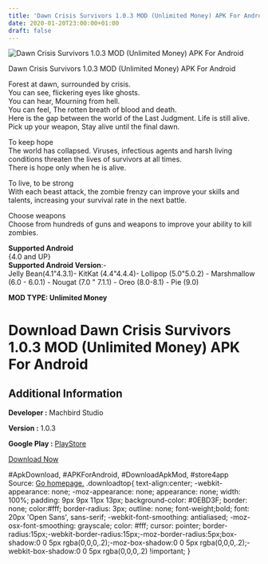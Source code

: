 ```yaml
---
title: 'Dawn Crisis Survivors 1.0.3 MOD (Unlimited Money) APK For Android'
date: 2020-01-20T23:00:00+01:00
draft: false
---
```


![Dawn Crisis Survivors 1.0.3 MOD (Unlimited Money) APK For Android](https://i0.wp.com/apkhome.net/wp-content/uploads/2020/01/Dawn-Crisis-Survivors-1.0.3-MOD-Unlimited-Money.jpg "Dawn Crisis Survivors 1.0.3 MOD (Unlimited Money) APK For Android")

  

Dawn Crisis Survivors 1.0.3 MOD (Unlimited Money) APK For Android

Forest at dawn, surrounded by crisis.  
You can see, flickering eyes like ghosts.  
You can hear, Mourning from hell.  
You can feel, The rotten breath of blood and death.  
Here is the gap between the world of the Last Judgment. Life is still alive.  
Pick up your weapon, Stay alive until the final dawn.

To keep hope  
The world has collapsed. Viruses, infectious agents and harsh living conditions threaten the lives of survivors at all times.  
There is hope only when he is alive.

To live, to be strong  
With each beast attack, the zombie frenzy can improve your skills and talents, increasing your survival rate in the next battle.

Choose weapons  
Choose from hundreds of guns and weapons to improve your ability to kill zombies.

**Supported Android**  
{4.0 and UP}  
**Supported Android Version**:-  
Jelly Bean(4.1"4.3.1)- KitKat (4.4"4.4.4)- Lollipop (5.0"5.0.2) - Marshmallow (6.0 - 6.0.1) - Nougat (7.0 " 7.1.1) - Oreo (8.0-8.1) - Pie (9.0)

**MOD TYPE: Unlimited Money**

Download Dawn Crisis Survivors 1.0.3 MOD (Unlimited Money) APK For Android
==========================================================================

Additional Information
----------------------

**Developer :** Machbird Studio

**Version :** 1.0.3

**Google Play :** [PlayStore](https://play.google.com/store/apps/details?id=com.minidev.dawncrisis)

  

[Download Now](https://store4app.co/post/dawn-crisis-survivors-1-0-3-mod-unlimited-money-apk-for-android_1579548330)

  
#ApkDownload, #APKForAndroid, #DownloadApkMod, #store4app  
Source: [Go homepage.](https://store4app.co/post/dawn-crisis-survivors-1-0-3-mod-unlimited-money-apk-for-android_1579548330) .downloadtop{ text-align:center; -webkit-appearance: none; -moz-appearance: none; appearance: none; width: 100%; padding: 9px 9px 11px 13px; background-color: #0EBD3F; border: none; color:#fff; border-radius: 3px; outline: none; font-weight;bold; font: 20px 'Open Sans', sans-serif; -webkit-font-smoothing: antialiased; -moz-osx-font-smoothing: grayscale; color: #fff; cursor: pointer; border-radius:15px;-webkit-border-radius:15px;-moz-border-radius:5px;box-shadow:0 0 5px rgba(0,0,0,.2);-moz-box-shadow:0 0 5px rgba(0,0,0,.2);-webkit-box-shadow:0 0 5px rgba(0,0,0,.2) !important; }